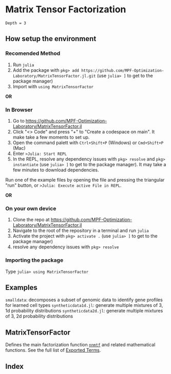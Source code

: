 # Matrix Tensor Factorization

```@contents
Depth = 3
```
## How setup the environment

### Recomended Method
1. Run `julia`
2. Add the package with `pkg> add https://github.com/MPF-Optimization-Laboratory/MatrixTensorFactor.jl.git` (use `julia> ]` to get to the package manager)
3. Import with `using MatrixTensorFactor`

**OR**
### In Browser
1. Go to https://github.com/MPF-Optimization-Laboratory/MatrixTensorFactor.jl
2. Click "<> Code" and press "+" to "Create a codespace on main". It make take a few moments to set up.
3. Open the command palett with `Ctrl+Shift+P` (Windows) or `Cmd+Shift+P` (Mac)
4. Enter `>Julia: Start REPL`
5. In the REPL, resolve any dependency issues with `pkg> resolve` and `pkg> instantiate` (use `julia> ]` to get to the package manager). It may take a few minutes to download dependencies.

Run one of the example files by opening the file and pressing the triangular "run" button, or `>Julia: Execute active File in REPL`.

**OR**
### On your own device
1. Clone the repo at https://github.com/MPF-Optimization-Laboratory/MatrixTensorFactor.jl
2. Navigate to the root of the repository in a terminal and run `julia`
3. Activate the project with `pkg> activate .` (use `julia> ]` to get to the package manager)
4. resolve any dependency issues with `pkg> resolve`

### Importing the package
Type `julia> using MatrixTensorFactor`

## Examples
`smalldata`: decomposes a subset of genomic data to identify gene profiles for learned cell types
`syntheticdata1d.jl`: generate multiple mixtures of 3, 1d probability distributions
`syntheticdata2d.jl`: generate multiple mixtures of 3, 2d probability distributions

## MatrixTensorFactor
Defines the main factorization function [`nnmtf`](@ref) and related mathematical functions. See the full list of [Exported Terms](@ref).

## Index

```@index
```
